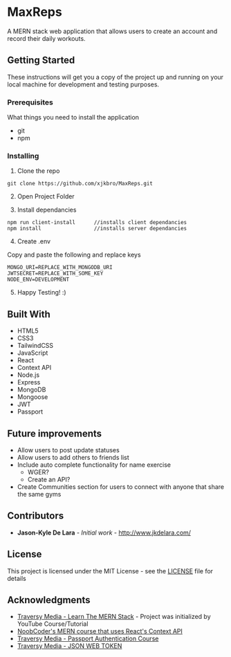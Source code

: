 # MaxReps

A MERN stack web application that allows users to create an account and record their daily workouts. 

## Getting Started

These instructions will get you a copy of the project up and running on your local machine for development and testing purposes.

### Prerequisites

What things you need to install the application

- git
- npm

### Installing

1. Clone the repo

```
git clone https://github.com/xjkbro/MaxReps.git
```

2. Open Project Folder

3. Install dependancies

```
npm run client-install      //installs client dependancies
npm install                 //installs server dependancies
```
4. Create .env

Copy and paste the following and replace keys
```
MONGO_URI=REPLACE_WITH_MONGODB_URI
JWTSECRET=REPLACE_WITH_SOME_KEY
NODE_ENV=DEVELOPMENT
```

5. Happy Testing! :)


## Built With

* HTML5
* CSS3
* TailwindCSS
* JavaScript
* React
* Context API
* Node.js
* Express
* MongoDB
* Mongoose
* JWT
* Passport

## Future improvements

* Allow users to post update statuses
* Allow users to add others to friends list
* Include auto complete functionality for name exercise
    - WGER?
    - Create an API?
* Create Communities section for users to connect with anyone that share the same gyms

## Contributors

* **Jason-Kyle De Lara** - *Initial work* - http://www.jkdelara.com/

## License

This project is licensed under the MIT License - see the [LICENSE](LICENSE.md) file for details

## Acknowledgments

* [Traversy Media - Learn The MERN Stack](https://www.youtube.com/playlist?list=PLillGF-RfqbbiTGgA77tGO426V3hRF9iE) - Project was initialized by YouTube Course/Tutorial
* [NoobCoder's MERN course that uses React's Context API](https://www.youtube.com/watch?v=H15hpteBdL8&list=PLvTjg4siRgU0HS3cANo7KZ52Wkud083TL)
* [Traversy Media - Passport Authentication Course](https://www.youtube.com/watch?v=6FOq4cUdH8k)
* [Traversy Media - JSON WEB TOKEN](https://www.youtube.com/watch?v=7nafaH9SddU)